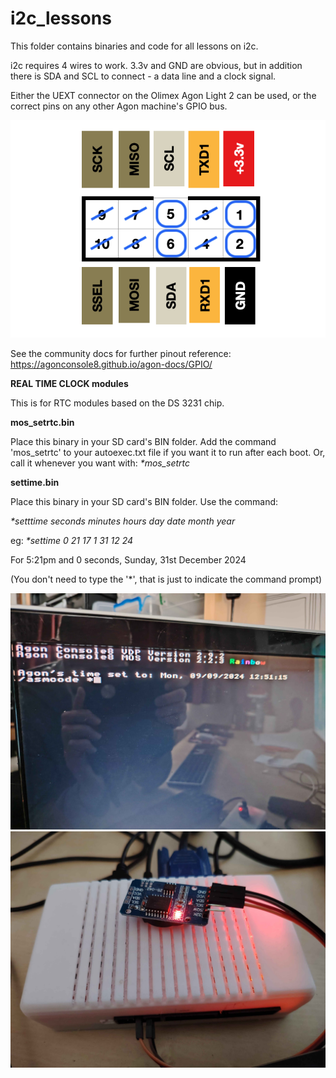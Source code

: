 # i2c_lessons
This folder contains binaries and code for all lessons on i2c.

i2c requires 4 wires to work. 3.3v and GND are obvious, but in addition there is SDA and SCL to connect - a data line and a clock signal.

Either the UEXT connector on the Olimex Agon Light 2 can be used, or the correct pins on any other Agon machine's GPIO bus.

![](./io_uext2.png)

See the community docs for further pinout reference:
https://agonconsole8.github.io/agon-docs/GPIO/

<B>REAL TIME CLOCK modules</B>

This is for RTC modules based on the DS 3231 chip.

<b>mos_setrtc.bin</b>

Place this binary in your SD card's BIN folder.
Add the command 'mos_setrtc' to your autoexec.txt file if you want it to run after each boot.
Or, call it whenever you want with:
<i>*mos_setrtc</i>

<b>settime.bin</b>

Place this binary in your SD card's BIN folder.
Use the command:

<i>*setttime seconds minutes hours day date month year</i>

eg: 
<i>*settime 0 21 17 1 31 12 24</i>

For 5:21pm and 0 seconds, Sunday, 31st December 2024

(You don't need to type the '*', that is just to indicate the command prompt)

![](./agontime.jpg)
![](./rtc%20module.jpg)

